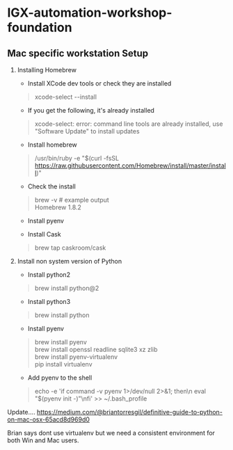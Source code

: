 # IGX-automation-workshop-foundation

## Mac specific workstation Setup

1. Installing Homebrew  

   * Install XCode dev tools or check they are installed  
   > xcode-select --install

   * If you get the following, it's already installed  
   > xcode-select: error: command line tools are already installed, use "Software Update" to install updates

   * Install homebrew  
   > /usr/bin/ruby -e "$(curl -fsSL https://raw.githubusercontent.com/Homebrew/install/master/install)"

   * Check the install  
   > brew -v
   > \# example output  
   > Homebrew 1.8.2  

   * Install pyenv

   * Install Cask
   > brew tap caskroom/cask

2. Install non system version of Python

   * Install python2  
   > brew install python@2

   * Install python3  
   > brew install python  

   * Install pyenv  
   > brew install pyenv  
   > brew install openssl readline sqlite3 xz zlib  
   > brew install pyenv-virtualenv  
   > pip install virtualenv

   * Add pyenv to the shell  
   > echo -e 'if command -v pyenv 1>/dev/null 2>&1; then\n  eval "$(pyenv init -)"\nfi' >> ~/.bash_profile  


Update....
https://medium.com/@briantorresgil/definitive-guide-to-python-on-mac-osx-65acd8d969d0  

Brian says dont use virtualenv but we need a consistent environment for both Win and Mac users.
